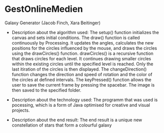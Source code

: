 # GestOnlineMedien

Galaxy Generator (Jacob Finch, Xara Beitinger)

- Description about the algorithm used:
  The setup() function initializes the canvas and sets initial conditions.
  The draw() function is called continuously by Processing. It updates the angles, calculates the new positions for the circles influenced by the mouse, and draws the circles     
  using the drawCircles() function.
  drawCircles() is a recursive function that draws circles for each level. It continues drawing smaller circles within the existing circles until the specified level is reached.     Only the last itiration of the circles is then displayed.
  The changeDirection() function changes the direction and speed of rotation and the color of the circles at defined intervals.
  The keyPressed() function allows the user to save the current frame by pressing the spacebar. The image is then saved to the specified folder.
  
- Description about the technology used:
  The programm that was used is pocessing, which is a form of Java optimised for creative and visual projects.
  
- Description about the end result:
  The end result is a unique new constellation of stars that form a colourful galaxy 
